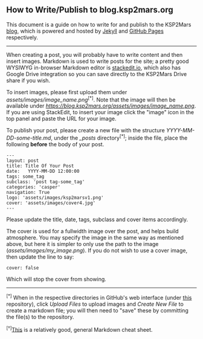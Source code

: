 ## How to Write/Publish to blog.ksp2mars.org ##

This document is a guide on how to write for and publish to the KSP2Mars [blog](https://blog.ksp2mars.org), which is powered and hosted by [Jekyll](https://jekyllrb.com/) and [GitHub Pages](https://pages.github.com) respectively.


----------


When creating a post, you will probably have to write content and then insert images. Markdown is used to write posts for the site; a pretty good WYSIWYG in-browser Markdown editor is [stackedit.io](https://stackedit.io), which also has Google Drive integration so you can save directly to the KSP2Mars Drive share if you wish.

To insert images, please first upload them under *assets/images/image_name.png*<sup>[\*]</sup>. Note that the image will then be available under *https://blog.ksp2mars.org/assets/images/image_name.png*. If you are using StackEdit, to insert your image click the "image" icon in the top panel and paste the URL for your image.

To publish your post, please create a new file with the structure *YYYY-MM-DD-some-title.md*, under the *_posts* directory<sup>[\*]</sup>; inside the file, place the following **before** the body of your post.

    ---
    layout: post
    title: Title Of Your Post
    date:   YYYY-MM-DD 12:00:00
    tags: some_tag
    subclass: 'post tag-some_tag'
    categories: 'casper'
    navigation: True
    logo: 'assets/images/ksp2marsv1.png'
    cover: 'assets/images/cover4.jpg'
    ---
Please update the title, date, tags, subclass and cover items accordingly.

The cover is used for a fullwidth image over the post, and helps build atmosphere. You may specify the image in the same way as mentioned above, but here it is simpler to only use the path to the image (*assets/images/my_image.png*). If you do not wish to use a cover image, then update the line to say:

    cover: false
Which will stop the cover from showing.


----------
<sup>[\*]</sup> When in the respective directories in GitHub's web interface (under [this](https://github.com/KSP2Mars/blog.ksp2mars.org/) repository), click *Upload Files* to upload images and *Create New File* to create a markdown file; you will then need to "save" these by committing the file(s) to the repository.

<sup>[†]</sup>[This](http://commonmark.org/help/) is a relatively good, general Markdown cheat sheet.
